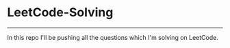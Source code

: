 # LeetCode-Solving
---
In this repo I'll be pushing all the questions which I'm solving on LeetCode. 

